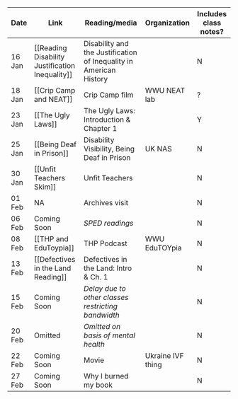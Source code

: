 | Date | Link | Reading/media | Organization | Includes class notes? |
| -- | -- | -- | -- | -- |
| 16 Jan | [[Reading Disability Justification Inequality]] | Disability and the Justification of Inequality in American History ||N|
| 18 Jan | [[Crip Camp and NEAT]] | Crip Camp film | WWU NEAT lab |?|
| 23 Jan | [[The Ugly Laws]] | The Ugly Laws: Introduction & Chapter 1 ||Y|
| 25 Jan | [[Being Deaf in Prison]] | Disability Visibility, Being Deaf in Prison | UK NAS |N|
| 30 Jan | [[Unfit Teachers Skim]] | Unfit Teachers ||N|
| 01 Feb | NA | Archives visit ||N|
| 06 Feb | Coming Soon | *SPED readings* ||N|
| 08 Feb | [[THP and EduToypia]] | THP Podcast | WWU EduTOYpia |N|
| 13 Feb | [[Defectives in the Land Reading]] | Defectives in the Land: Intro & Ch. 1 ||N|
| 15 Feb | Coming Soon | *Delay due to other classes restricting bandwidth* | |N|
| 20 Feb | Omitted | *Omitted on basis of mental health*||N|
| 22 Feb | Coming Soon | Movie | Ukraine IVF thing |N|
| 27 Feb | Coming Soon | Why I burned my book ||N|
